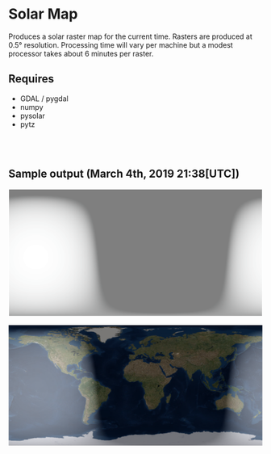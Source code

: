 # Solar Map

Produces a solar raster map for the current time. Rasters are produced at 0.5° resolution. Processing time will vary per machine but a modest processor takes about 6 minutes per raster.

## Requires

* GDAL / pygdal
* numpy
* pysolar
* pytz

</br>
</br>

## Sample output (March 4th, 2019 21:38[UTC])

![alt text](https://github.com/rjarv/solarmap/raw/master/examples/images/sample.PNG "output")

![alt text](https://github.com/rjarv/solarmap/raw/master/examples/images/sample_overlay.PNG "overlayed on world imagery")
